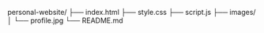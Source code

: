 personal-website/
├── index.html
├── style.css
├── script.js
├── images/
│   └── profile.jpg
└── README.md
